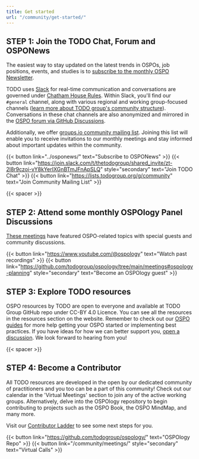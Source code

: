 ```yaml
---
title: Get started
url: "/community/get-started/"
---
```


## STEP 1: Join the TODO Chat, Forum and OSPONews

The easiest way to stay updated on the latest trends in OSPOs, job positions, events, and studies is to [subscribe to the monthly OSPO Newsletter](../osponews/).

TODO uses [Slack](https://join.slack.com/t/thetodogroup/shared_invite/zt-2l8r9czoi-vY8kYerIXGnBTmJFnApSLQ) for real-time communication and conversations are governed under [Chatham House Rules](https://www.chathamhouse.org/about-us/chatham-house-rule). Within Slack, you'll find our `#general` channel, along with various regional and working group-focused channels ([learn more about TODO group's community structure](https://github.com/todogroup/governance/blob/main/TODO%20Structure/structure-mindmap.md)). Conversations in these chat channels are also anonymized and mirrored in the [OSPO forum via GitHub Discussions](https://github.com/todogroup/ospology/discussions).

Additionally, we offer [groups.io community mailing list](https://lists.todogroup.org/g/community). Joining this list will enable you to receive invitations to our monthly meetings and stay informed about important updates within the community.

{{< button link="../osponews/" text="Subscribe to OSPONews" >}} {{< button link="https://join.slack.com/t/thetodogroup/shared_invite/zt-2l8r9czoi-vY8kYerIXGnBTmJFnApSLQ" style="secondary" text="Join TODO Chat" >}} {{< button link="https://lists.todogroup.org/g/community" text="Join Community Mailing List" >}}

{{< spacer >}}

## STEP 2: Attend some monthly OSPOlogy Panel Discussions

[These meetings](https://community.linuxfoundation.org/todo-group-ospology/) have featured OSPO-related topics with special guests and community discussions.

{{< button link="https://www.youtube.com/@ospology" text="Watch past recordings" >}} {{< button link="https://github.com/todogroup/ospology/tree/main/meetings#ospology-planning" style="secondary" text="Become an OSPOlogy guest" >}}

## STEP 3: Explore TODO resources

OSPO resources by TODO are open to everyone and available at TODO Group GitHub repo under CC-BY 4.0 Licence. You can see all the resources in the resources section on the website. Remember to check out our [OSPO guides](https://todogroup.org/resources/guides/) for more help getting your OSPO started or implementing best practices. If you have ideas for how we can better support you, [open a discussion](https://github.com/todogroup/ospology/discussions). We look forward to hearing from you!

{{< spacer >}}

## STEP 4: Become a Contributor

All TODO resources are developed in the open by our dedicated community of practitioners and you too can be a part of this community! Check out our calendar in the 'Virtual Meetings' section to join any of the active working groups. Alternatively, delve into the OSPOlogy repository to begin contributing to projects such as the OSPO Book, the OSPO MindMap, and many more.

Visit our [Contributor Ladder](https://github.com/todogroup/ospology/blob/main/GOVERNANCE.md) to see some next steps for you.

{{< button link="https://github.com/todogroup/ospology/" text="OSPOlogy Repo" >}} {{< button link="/community/meetings/" style="secondary" text="Virtual Calls" >}}
